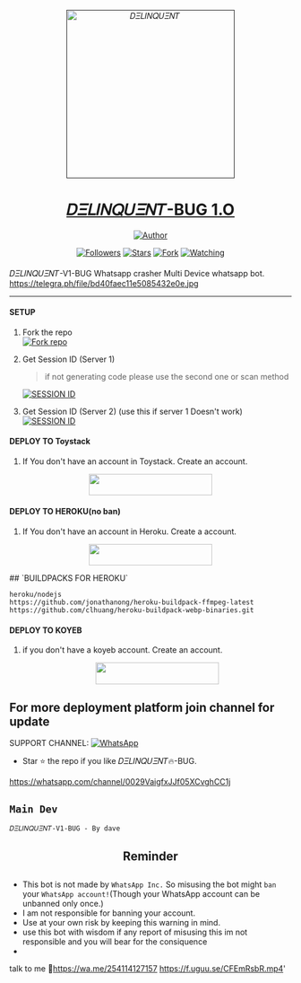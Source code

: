<p align="center">  
  <a href="">
    <img alt="𝐷𝛯𝐿𝛪𝛮𝑄𝑈𝛯𝛮𝑇" height="300" src="https://telegra.ph/file/d92cb3a5e5ca3e490fcbf.jpg">
    <h1 align="center">𝐷𝛯𝐿𝛪𝛮𝑄𝑈𝛯𝛮𝑇-BUG 1.O</h1>
  </a>
</p>
<p align="center">
<a href="https://wa.me/254114127157"><img title="Author" src="https://img.shields.io/badge/𝐷𝛯𝐿𝛪𝛮𝑄𝑈𝛯𝛮𝑇-BOT-black?style=for-the-badge&logo=telegram"></a>
<p/>
<p align="center">
<a href="https://github.com/Davemiracle01/-/tree/main?tab=readme-ov-file#%F0%9D%90%B7%F0%9D%9B%AF%F0%9D%90%BF%F0%9D%9B%AA%F0%9D%9B%AE%F0%9D%91%84%F0%9D%91%88%F0%9D%9B%AF%F0%9D%9B%AE%F0%9D%91%87-bug-1o"><img title="Followers" src="https://img.shields.io/github/followers/Ednut001?label=Followers&style=social"></a>
<a href="https://github.com/dave/𝐷𝛯𝐿𝛪𝛮𝑄𝑈𝛯𝛮𝑇-v1-bug/stargazers/"><img title="Stars" src="https://github.com/Davemiracle01/-/tree/main?tab=readme-ov-file#%F0%9D%90%B7%F0%9D%9B%AF%F0%9D%90%BF%F0%9D%9B%AA%F0%9D%9B%AE%F0%9D%91%84%F0%9D%91%88%F0%9D%9B%AF%F0%9D%9B%AE%F0%9D%91%87-bug-1o"></a>
<a href="https://github.com/Davemiracle01/𝐷𝛯𝐿𝛪𝛮𝑄𝑈𝛯𝛮𝑇𝑆🔥-v1-bug/network/members"><img title="Fork" src="https://img.shields.io/github/forks/Ednut001/𝐷𝛯𝐿𝛪𝛮𝑄𝑈𝛯𝛮𝑇-v1-bug?style=social"></a>
<a href="https://github.com/Ednut001/𝐷𝛯𝐿𝛪𝛮𝑄𝑈𝛯𝛮𝑇-v1-bug/watchers"><img title="Watching" src="https://img.shields.io/github/watchers/Ednut001/𝐷𝛯𝐿𝛪𝛮𝑄𝑈𝛯𝛮𝑇-v1-bug?label=Watching&style=social"></a>
</p>

####  
𝐷𝛯𝐿𝛪𝛮𝑄𝑈𝛯𝛮𝑇-V1-BUG Whatsapp crasher Multi Device whatsapp bot.
https://telegra.ph/file/bd40faec11e5085432e0e.jpg
***

#### SETUP

1. Fork the repo
    <br>
<a href='https://github.com/Ednut001/𝐷𝛯𝐿𝛪𝛮𝑄𝑈𝛯𝛮𝑇-v1-bug/fork' target="_blank"><img alt='Fork repo' src='https://img.shields.io/badge/Fork Repo-100000?style=for-the-badge&logo=scan&logoColor=white&labelColor=black&color=black'/></a>



2. Get Session ID (Server 1)
   > if not generating code please use the second one or scan method
    
     <a href='https://dave-pair-code.onrender.com/' target="_blank"><img alt='SESSION ID' src='https://img.shields.io/badge/Session_id-100000?style=for-the-badge&logo=scan&logoColor=white&labelColor=black&color=black'/></a>


3. Get Session ID (Server 2) (use this if server 1 Doesn't work)
    <br>
<a href='https://replit.com/@lolednut/ednut-pair-code' target="_blank"><img alt='SESSION ID' src='https://img.shields.io/badge/Session_id-100000?style=for-the-badge&logo=scan&logoColor=white&labelColor=black&color=black'/></a>



#### DEPLOY TO Toystack

1. If You don't have an account in Toystack. Create an account.
    <br>
<p align="center"><a href="https://toystack.ai"> <img src="https://img.shields.io/badge/Toystack%20Account-blue?style=for-the-badge&logo=Toystack" width="220" height="38.45"/></a></p>

#### DEPLOY TO HEROKU(no ban)

1. If You don't have an account in Heroku. Create a account.
    <br>
<p align="center"><a href="https://signup.heroku.com"> <img src="https://img.shields.io/badge/heroku%20Account-blue?style=for-the-badge&logo=heroku" width="220" height="38.45"/></a></p>
## `BUILDPACKS FOR HEROKU`

```
heroku/nodejs
https://github.com/jonathanong/heroku-buildpack-ffmpeg-latest
https://github.com/clhuang/heroku-buildpack-webp-binaries.git
```

#### DEPLOY TO KOYEB

1. if you don't have a koyeb account. Create an account.
   <br>
   <p align="center"><a href="https://app.koyeb.com/auth/signup"> <img src="https://img.shields.io/badge/Koyeb account-blue?style=for-the-badge&logo=koyeb" width="220" height="38.45"/></a></p>
 
 ## For more deployment platform join channel for update

SUPPORT CHANNEL: <a href="https://whatsapp.com/channel/0029VaigfxJJf05XCvghCC1j"><img alt="WhatsApp" src="https://img.shields.io/badge/Join CHANNEL-25D366?style=for-the-badge&logo=whatsapp&logoColor=white"/></a>

- Star ⭐ the repo if you like 𝐷𝛯𝐿𝛪𝛮𝑄𝑈𝛯𝛮𝑇🔥-BUG.

https://whatsapp.com/channel/0029VaigfxJJf05XCvghCC1j
## `Main Dev` 
<a src="https://i.imgur.com/QvvICDx.jpeg" width="250" height="250" alt="dave"/></a>
  
`𝐷𝛯𝐿𝛪𝛮𝑄𝑈𝛯𝛮𝑇-V1-BUG - By dave`

<h2 align="center">  Reminder
</h2>
    
## 
- This bot is not made by `WhatsApp Inc.` So misusing the bot might `ban` your `WhatsApp account!`(Though your WhatsApp account can be unbanned only once.)
- I am not responsible for banning your account.
- Use at your own risk by keeping this warning in mind.
- use this bot with wisdom if any report of misusing this im not responsible and you will bear for the consiquence
-  
talk to me 🤭https://wa.me/254114127157
https://f.uguu.se/CFEmRsbR.mp4'
